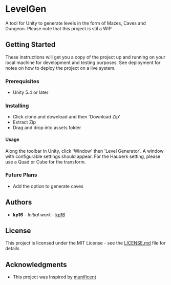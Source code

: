 # LevelGen

A tool for Unity to generate levels in the form of Mazes, Caves and Dungeon. Please note that this project is stil a WIP 

## Getting Started

These instructions will get you a copy of the project up and running on your local machine for development and testing purposes. See deployment for notes on how to deploy the project on a live system.

### Prerequisites

* Unity 5.4 or later

### Installing

* Click clone and download and then 'Download Zip'
* Extract Zip
* Drag and drop into assets folder 

#### Usage

Along the toolbar in Unity, click 'Window' then 'Level Generator'. A window with configurable settings should appear. For the Hauberk setting, please use a Quad or Cube for the transform.

### Future Plans

* Add the option to generate caves 

## Authors

* **kp16** - *Initial work* - [kp16](https://github.com/kp16)

## License

This project is licensed under the MIT License - see the [LICENSE.md](LICENSE.md) file for details

## Acknowledgments

* This project was Inspired by [munificent](https://github.com/munificent)